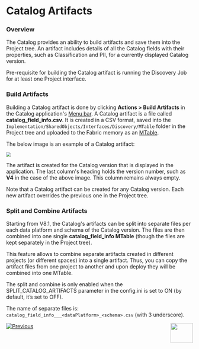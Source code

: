 # Catalog Artifacts

### Overview

The Catalog provides an ability to build artifacts and save them into the Project tree. An artifact includes details of all the Catalog fields with their properties, such as Classification and PII, for a currently displayed Catalog version. 

Pre-requisite for building the Catalog artifact is running the Discovery Job for at least one Project interface.

### Build Artifacts

Building a Catalog artifact is done by clicking **Actions > Build Artifacts** in the Catalog application's [Menu bar](05_catalog_app.md#menu-bar). A Catalog artifact is a file called **catalog_field_info.csv**. It is created in a CSV format, saved into the ```Implementation/SharedObjects/Interfaces/Discovery/MTable``` folder in the Project tree and uploaded to the Fabric memory as an [MTable](/articles/09_translations/06_mtables_overview.md).

The below image is an example of a Catalog artifact:

<img src="images/catalog_info_mtable.png" style="zoom:75%;" />

The artifact is created for the Catalog version that is displayed in the application. The last column's heading holds the version number, such as **V4** in the case of the above image. This column remains always empty.

Note that a Catalog artifact can be created for any Catalog version. Each new artifact overrides the previous one in the Project tree.

### Split and Combine Artifacts

Starting from V8.1, the Catalog's artifacts can be split into separate files per each data platform and schema of the Catalog version. The files are then combined into one single **catalog_field_info MTable** (though the files are kept separately in the Project tree). 

This feature allows to combine separate artifacts created in different projects (or different spaces) into a single artifact. Thus, you can copy the artifact files from one project to another and upon deploy they will be combined into one MTable.

The split and combine is only enabled when the SPLIT_CATALOG_ARTIFACTS parameter in the config.ini is set to ON (by default, it’s set to OFF). 

The name of separate files is: ```catalog_field_info___<dataPlatform>_<schema>.csv``` (with 3 underscore).



[![Previous](/articles/images/Previous.png)](08a_filter_catalog.md)[<img align="right" width="60" height="54" src="/articles/images/Next.png">](10_catalog_settings.md) 







